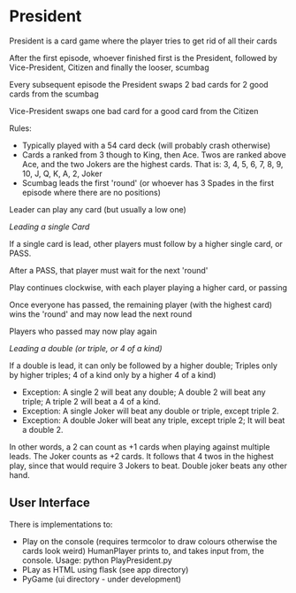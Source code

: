 # President

President is a card game where the player tries to get rid of all their cards

After the first episode, whoever finished first is the President, followed by Vice-President, Citizen and finally the looser, scumbag

Every subsequent episode the President swaps 2 bad cards for 2 good cards from the scumbag

Vice-President swaps one bad card for a good card from the Citizen

Rules: 
* Typically played with a 54 card deck (will probably crash otherwise)
* Cards a ranked from 3 though to King, then Ace. Twos are ranked above Ace, and the two Jokers are the highest cards.
That is: 3, 4, 5, 6, 7, 8, 9, 10, J, Q, K, A, 2, Joker
* Scumbag leads the first 'round' (or whoever has 3 Spades in the first episode where there are no positions)

Leader can play any card (but usually a low one)

*Leading a single Card*

If a single card is lead, other players must follow by a higher single card, or PASS.

After a PASS, that player must wait for the next 'round'

Play continues clockwise, with each player playing a higher card, or passing

Once everyone has passed, the remaining player (with the highest card) wins the 'round' and may now lead the next round

Players who passed may now play again

*Leading a double (or triple, or 4 of a kind)*

If a double is lead, it can only be followed by a higher double; Triples only by higher triples; 4 of a kind only by a higher 4 of a kind)
* Exception: A single 2 will beat any double; A double 2 will beat any triple; A triple 2 will beat a 4 of a kind.
* Exception: A single Joker will beat any double or triple, except triple 2.
* Exception: A double Joker will beat any triple, except triple 2; It will beat a double 2.

In other words, a 2 can count as +1 cards when playing against multiple leads. The Joker counts as +2 cards. It follows that 4 twos in the highest play, since that would require 3 Jokers to beat. Double joker beats any other hand.

## User Interface

There is implementations to:
* Play on the console (requires termcolor to draw colours otherwise the cards look weird) HumanPlayer prints to, and takes input from, the console. Usage: python PlayPresident.py 
* PLay as HTML using flask (see app directory)
* PyGame (ui directory - under development)